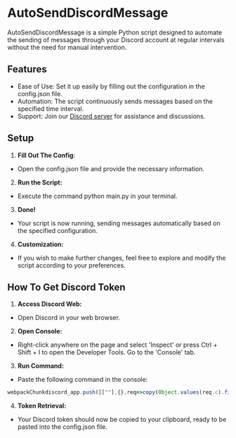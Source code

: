 # AutoSendDiscordMessage
AutoSendDiscordMessage is a simple Python script designed to automate the sending of messages through your Discord account at regular intervals without the need for manual intervention.

## Features
- Ease of Use: Set it up easily by filling out the configuration in the config.json file.
- Automation: The script continuously sends messages based on the specified time interval.
- Support: Join our [Discord server](https://discord.gg/huguitis-nodes1free-hosting-926816871989252157) for assistance and discussions.

## Setup
1. **Fill Out The Config**:
- Open the config.json file and provide the necessary information.
2. **Run the Script:**
- Execute the command python main.py in your terminal.
3. **Done!**
- Your script is now running, sending messages automatically based on the specified configuration.
4. **Customization:**
- If you wish to make further changes, feel free to explore and modify the script according to your preferences.

## How To Get Discord Token

1. **Access Discord Web:**
- Open Discord in your web browser.
2. **Open Console:**
-  Right-click anywhere on the page and select 'Inspect' or press Ctrl + Shift + I to open the Developer Tools. Go to the 'Console' tab.
3. **Run Command:**
- Paste the following command in the console:
```js
webpackChunkdiscord_app.push([[""],{},req=>copy(Object.values(req.c).find(x => x?.exports?.default?.getToken).exports.default.getToken())])
```
4. **Token Retrieval:**
- Your Discord token should now be copied to your clipboard, ready to be pasted into the config.json file.
